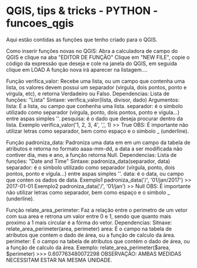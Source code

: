 # QGIS, tips & tricks - PYTHON - funcoes_qgis
Aqui estão contidas as funções que tenho criado para o QGIS.

Como inserir funções novas no QGIS:
Abra a calculadora de campo do QGIS e clique na aba "EDITOR DE FUNÇÃO"
Clique em "NEW FILE", copie o código da expressão que deseja e cole na janela do QGIS, em seguida clique em LOAD
A função nova irá aparecer na listagem....

Função verifica_valor:
  Recebe uma lista, ou um campo que contenha uma lista, os valores devem possui um separador (virgula, dois pontos, ponto e vírgula, etc),
  e retorna Verdadeiro ou Falso.
  Dependencias: 
  Lista de funções: "Lista"
  Sintaxe: verifica_valor(lista, divisor, dado)
  Argumentos:
  lista: É a lista, ou campo que conhenha uma lista.
  separador: é o simbolo utilizado como separador (vírgula, ponto, dois pontos, ponto e vígula...) entre aspas simples ''.
  pesquisa: é o dado que deseja procurar dentro da lista.
  Exemplo verifica_valor('1, 2, 3, 4', ',', 1) >> True
  OBS: É importante não utilizar letras como separador, bem como espaço e o simbolo _ (underline).

Função padroniza_data:
  Padroniza uma data em em um campo da tabela de atributos e retorna no formato aaaa-mm-dd, a data a ser modificada
  não contiver dia, mes e ano, a função retorna Null.
  Dependencias:
  Lista de funções: "Date and Time"
  Sintaxe: padroniza_data(separador, data)
  separador: é o simbolo utilizado como separador (vírgula, ponto, dois pontos, ponto e vígula...) entre aspas simples ''.
  data: é o data, ou campo que conten os dados de data.
  Exemplo1 padroniza_data('/', '01/jan/2017') >> 2017-01-01
  Exemplo2 padroniza_data('/', '01/jan') >> Null
  OBS: É importante não utilizar letras como separador, bem como espaço e o simbolo _ (underline).
  
Função relate_area_perimeter:
  Faz a relação entre o perimetro de um vetor com sua area e retrona um valor entre 0 e 1, sendo que quanto mais proximo a 1
  mais circular é a fórma do vetor.
  Dependencias:
  Sitnaxe: relate_area_perimeter(area, perimeter)
  area: É o campo na tabela de atributos que contem o dado de área, ou a função de calculo da área.
  perimeter: É o campo na tabela de atributos que contém o dado de área, ou a função de calculo da área.
  Exemplo: relate_area_perimeter($area, $perimeter) >>> 0.607763480072298
  OBSERVAÇÃO: AMBAS MEDIDAS NECESSITAM ESTAR NA MESMA UNIDADE.

